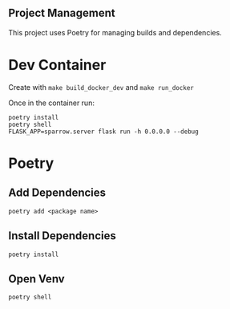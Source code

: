 ## Project Management
This project uses Poetry for managing builds and dependencies.


# Dev Container

Create with `make build_docker_dev` and `make run_docker`

Once in the container run:
```
poetry install
poetry shell
FLASK_APP=sparrow.server flask run -h 0.0.0.0 --debug
```

# Poetry

## Add Dependencies
```
poetry add <package name>
```

## Install Dependencies
```
poetry install
```

## Open Venv 
```
poetry shell
```